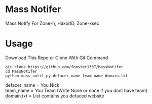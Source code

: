 # Mass Notifer
Mass Notify For Zone-h, HaxorID, Zone-xsec
# Usage
Download This Repo or Clone With Git Command
```
git clone https://github.com/fooster1337/MassNotifer
cd MassNotifer
python mass_notif.py defacer_name team_name domain.txt
```
defacer_name = You Nick<br>
team_name = You Team (Write None or none if you dont have team)<br>
domain.txt = List contains you defaced website
